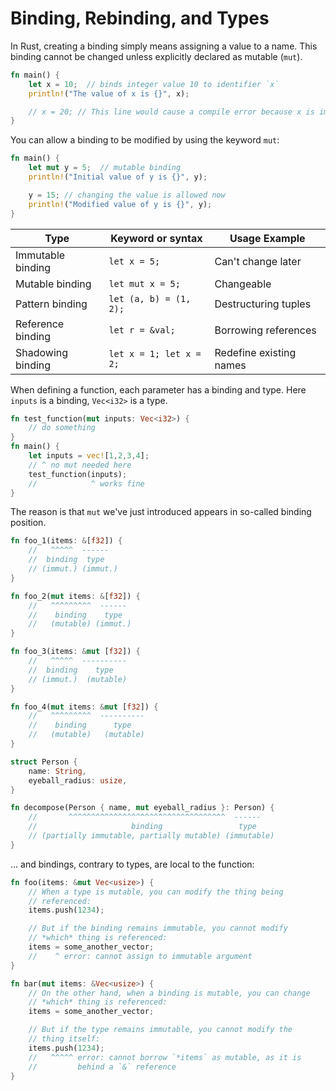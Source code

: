 # Binding, Rebinding, and Types

In Rust, creating a binding simply means assigning a value to a name. This binding cannot be changed unless explicitly declared as mutable (`mut`).

```rust
fn main() {
    let x = 10;  // binds integer value 10 to identifier `x`
    println!("The value of x is {}", x);

    // x = 20; // This line would cause a compile error because x is immutable
}
```

You can allow a binding to be modified by using the keyword `mut`:

```rust
fn main() {
    let mut y = 5;  // mutable binding
    println!("Initial value of y is {}", y);

    y = 15; // changing the value is allowed now
    println!("Modified value of y is {}", y);
}
```

| Type              | Keyword or syntax       | Usage Example           |
| ----------------- | ----------------------- | ----------------------- |
| Immutable binding | `let x = 5;`            | Can't change later      |
| Mutable binding   | `let mut x = 5;`        | Changeable              |
| Pattern binding   | `let (a, b) = (1, 2);`  | Destructuring tuples    |
| Reference binding | `let r = &val;`         | Borrowing references    |
| Shadowing binding | `let x = 1; let x = 2;` | Redefine existing names |

When defining a function, each parameter has a binding and type. Here `inputs` is a binding, `Vec<i32>` is a type.

```rust
fn test_function(mut inputs: Vec<i32>) {
    // do something
}
fn main() {
    let inputs = vec![1,2,3,4];
    // ^ no mut needed here
    test_function(inputs);
    //            ^ works fine
}

```

The reason is that `mut` we've just introduced appears in so-called binding position.

```rust
fn foo_1(items: &[f32]) {
    //   ^^^^^  ------
    //  binding  type
    // (immut.) (immut.)
}

fn foo_2(mut items: &[f32]) {
    //   ^^^^^^^^^  ------
    //    binding    type
    //   (mutable) (immut.)
}

fn foo_3(items: &mut [f32]) {
    //   ^^^^^  ----------
    //  binding    type
    // (immut.)  (mutable)
}

fn foo_4(mut items: &mut [f32]) {
    //   ^^^^^^^^^  ----------
    //    binding      type
    //   (mutable)   (mutable)
}

struct Person {
    name: String,
    eyeball_radius: usize,
}

fn decompose(Person { name, mut eyeball_radius }: Person) {
    //       ^^^^^^^^^^^^^^^^^^^^^^^^^^^^^^^^^^^  ------
    //                     binding                 type
    // (partially immutable, partially mutable) (immutable)
}
```

... and bindings, contrary to types, are local to the function:

```rust
fn foo(items: &mut Vec<usize>) {
    // When a type is mutable, you can modify the thing being
    // referenced:
    items.push(1234);

    // But if the binding remains immutable, you cannot modify
    // *which* thing is referenced:
    items = some_another_vector;
    //    ^ error: cannot assign to immutable argument
}

fn bar(mut items: &Vec<usize>) {
    // On the other hand, when a binding is mutable, you can change
    // *which* thing is referenced:
    items = some_another_vector;

    // But if the type remains immutable, you cannot modify the
    // thing itself:
    items.push(1234);
    //   ^^^^^ error: cannot borrow `*items` as mutable, as it is
    //         behind a `&` reference
}
```
